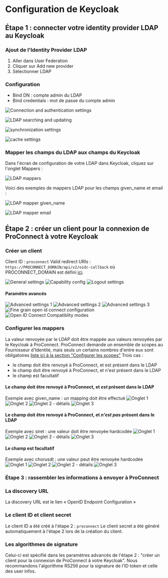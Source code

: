 # Configuration de Keycloak

## Étape 1 : connecter votre identity provider LDAP au Keycloak

### Ajout de l'Identity Provider LDAP

1. Aller dans User Federation
2. Cliquer sur Add new provider
3. Sélectionner LDAP

### Configuration

- Bind DN : compte admin du LDAP
- Bind credentials : mot de passe du compte admin

![Connection and authentication settings](/images/docs/keycloak/ldap/connection-authentication-settings.png)

![LDAP searching and updating](/images/docs/keycloak/ldap/ldap-searching-updating.png)

![synchronization settings](/images/docs/keycloak/ldap/synchronization-settings.png)

![cache settings](/images/docs/keycloak/ldap/cache-settings.png)

### Mapper les champs du LDAP aux champs du Keycloak

Dans l'écran de configuration de votre LDAP dans Keycloak, cliquez sur l'onglet Mappers :

![LDAP mappers](/images/docs/keycloak/ldap/ldap-mappers.png)

Voici des exemples de mappers LDAP pour les champs given_name et email :

![LDAP mapper given_name](/images/docs/keycloak/ldap/ldap-mapper-given_name.png)

![LDAP mapper email](/images/docs/keycloak/ldap/ldap-mapper-email.png)

## Étape 2 : créer un client pour la connexion de ProConnect à votre Keycloak

### Créer un client

Client ID : `proconnect`
Valid redirect URIs : `https://PROCONNECT_DOMAIN/api/v2/oidc-callback`
où PROCONNECT_DOMAIN est défini [ici](../../ressources/valeur_ac_domain.md).

![General settings](/images/docs/keycloak/client/general-settings.png)
![Capability config](/images/docs/keycloak/client/capability-config.png)
![Logout settings](/images/docs/keycloak/client/logout-settings.png)

#### Paramètre avancés

![Advanced settings 1](/images/docs/keycloak/client/advanced/advanced-settings1.png)
![Advanced settings 2](/images/docs/keycloak/client/advanced/advanced-settings2.png)
![Advanced settings 3](/images/docs/keycloak/client/advanced/advanced-settings3.png)
![Fine grain open id connect configuration](/images/docs/keycloak/client/advanced/fine-grain-openid-connect-configuration.png)
![Open ID Connect Compatiblity modes](/images/docs/keycloak/client/advanced/openid-connect-compatibility-modes.png)

### Configurer les mappers

La valeur renvoyée par le LDAP doit être mappée aux valeurs renvoyées par le Keycloak à ProConnect.
ProConnect demande un ensemble de scopes au Fournisseur d'Identité, mais seuls un certains nombres d'entre eux sont obligatoires [liste ici à la section "Configurer les scopes"](../configuration.md)
Trois cas :

- le champ doit être renvoyé à ProConnect, et est présent dans le LDAP
- le champ doit être renvoyé à ProConnect, et n'est présent dans le LDAP
- le champ est facultatif

#### Le champ doit être renvoyé à ProConnect, et _est_ présent dans le LDAP

Exemple avec given_name : un mapping doit être effectué
![Onglet 1](/images/docs/keycloak/client/scopes/given_name/onglet1.png)
![Onglet 2](/images/docs/keycloak/client/scopes/given_name/onglet2.png)
![Onglet 2 - détails](/images/docs/keycloak/client/scopes/given_name/onglet2details.png)
![Onglet 3](/images/docs/keycloak/client/scopes/given_name/onglet3.png)

#### Le champ doit être renvoyé à ProConnect, et _n'est pas_ présent dans le LDAP

Exemple avec siret : une valeur doit être renvoyée hardcodée
![Onglet 1](/images/docs/keycloak/client/scopes/siret/onglet1.png)
![Onglet 2](/images/docs/keycloak/client/scopes/siret/onglet2.png)
![Onglet 2 - détails](/images/docs/keycloak/client/scopes/siret/onglet2details.png)
![Onglet 3](/images/docs/keycloak/client/scopes/siret/onglet3.png)

#### Le champ est facultatif

Exemple avec chorusdt : une valeur peut être renvoyée hardcodée
![Onglet 1](/images/docs/keycloak/client/scopes/chorusdt/onglet1.png)
![Onglet 2](/images/docs/keycloak/client/scopes/chorusdt/onglet2.png)
![Onglet 2 - détails](/images/docs/keycloak/client/scopes/chorusdt/onglet2details.png)
![Onglet 3](/images/docs/keycloak/client/scopes/chorusdt/onglet3.png)

### Étape 3 : rassembler les informations à envoyer à ProConnect

### La discovery URL

La discovery URL est le lien « OpenID Endpoint Configuration »

### Le client ID et client secret

Le client ID a été créé à l'étape 2 : `proconnect`
Le client secret a été généré automatiquement à l'étape 2 lors de la création du client.

### Les algorithmes de signature

Celui-ci est spécifié dans les paramètres advancés de l'étape 2 : "créer un client pour la connexion de ProConnect à votre Keycloak".
Nous recommandons l'algorithme RS256 pour la signature de l'ID token et celle des user infos.
